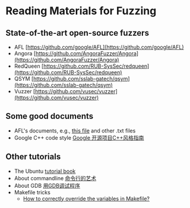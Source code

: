 # Reading Materials for Fuzzing

## State-of-the-art open-source fuzzers

- AFL [https://github.com/google/AFL](https://github.com/google/AFL)
- Angora [https://github.com/AngoraFuzzer/Angora](https://github.com/AngoraFuzzer/Angora)
- RedQueen [https://github.com/RUB-SysSec/redqueen](https://github.com/RUB-SysSec/redqueen)
- QSYM [https://github.com/sslab-gatech/qsym](https://github.com/sslab-gatech/qsym)
- Vuzzer [https://github.com/vusec/vuzzer](https://github.com/vusec/vuzzer)

## Some good documents

- AFL's documents, e.g., [this file](https://github.com/google/AFL/blob/master/docs/technical_details.txt) and other .txt files
- Google C++ code style [Google 开源项目C++风格指南](https://zh-google-styleguide.readthedocs.io/en/latest/google-cpp-styleguide/)

## Other tutorials

- The Ubuntu [tutorial book](http://billie66.github.io/TLCL/book/index.html)
- About commandline [命令行的艺术](https://github.com/jlevy/the-art-of-command-line/blob/master/README-zh.md)
- About GDB [用GDB调试程序](https://wiki.ubuntu.org.cn/%E7%94%A8GDB%E8%B0%83%E8%AF%95%E7%A8%8B%E5%BA%8F)
- Makefile tricks
    - [How to correctly override the variables in Makefile?](https://blog.csdn.net/passerbysrs/article/details/45338621)
